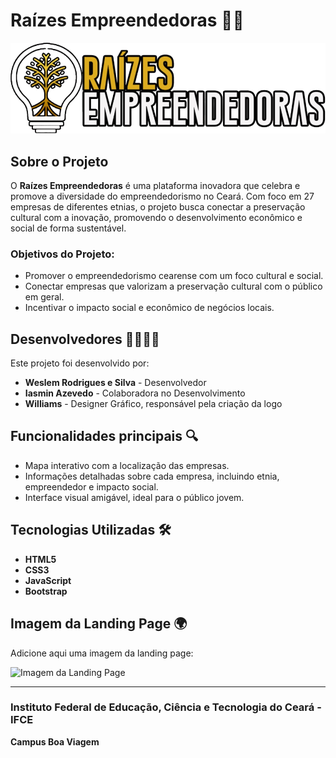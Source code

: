 # Raízes Empreendedoras 🌱✨

![Logo do Projeto](img/logo.png)

## Sobre o Projeto

O **Raízes Empreendedoras** é uma plataforma inovadora que celebra e promove a diversidade do empreendedorismo no Ceará. Com foco em 27 empresas de diferentes etnias, o projeto busca conectar a preservação cultural com a inovação, promovendo o desenvolvimento econômico e social de forma sustentável.

### Objetivos do Projeto:
- Promover o empreendedorismo cearense com um foco cultural e social.
- Conectar empresas que valorizam a preservação cultural com o público em geral.
- Incentivar o impacto social e econômico de negócios locais.

## Desenvolvedores 👨‍💻👩‍💻

Este projeto foi desenvolvido por:

- **Weslem Rodrigues e Silva** - Desenvolvedor
- **Iasmin Azevedo** - Colaboradora no Desenvolvimento
- **Williams** - Designer Gráfico, responsável pela criação da logo

## Funcionalidades principais 🔍

- Mapa interativo com a localização das empresas.
- Informações detalhadas sobre cada empresa, incluindo etnia, empreendedor e impacto social.
- Interface visual amigável, ideal para o público jovem.

## Tecnologias Utilizadas 🛠️

- **HTML5**
- **CSS3**
- **JavaScript**
- **Bootstrap**

## Imagem da Landing Page 🌍

Adicione aqui uma imagem da landing page:

![Imagem da Landing Page](img/landing.png)

---

### Instituto Federal de Educação, Ciência e Tecnologia do Ceará - IFCE
**Campus Boa Viagem**
